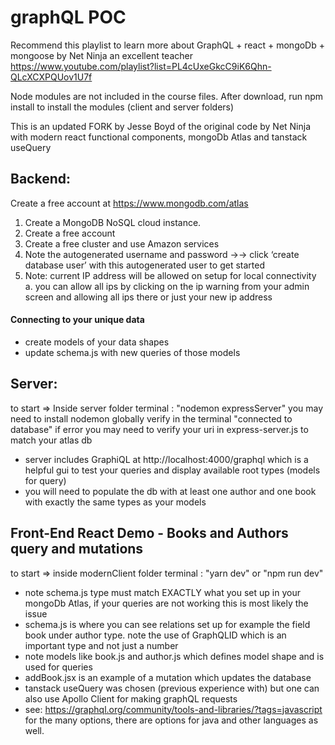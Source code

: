 # graphQL POC
Recommend this playlist to learn more about GraphQL + react + mongoDb + mongoose by Net Ninja an excellent teacher
https://www.youtube.com/playlist?list=PL4cUxeGkcC9iK6Qhn-QLcXCXPQUov1U7f

Node modules are not included in the course files. After download, run npm install to install the modules (client and server folders)

This is an updated FORK by Jesse Boyd of the original code by Net Ninja with modern react functional components, mongoDb Atlas and tanstack useQuery

## Backend: 
Create a free account at https://www.mongodb.com/atlas 

1.	Create a MongoDB NoSQL cloud instance.
2.	Create a free account
3.	Create a free cluster and use Amazon services
4.	Note the autogenerated username and password ->-> click ‘create database user’ with this autogenerated user to get started
5.	Note: current IP address will be allowed on setup for local connectivity
    a. you can allow all ips by clicking on the ip warning from your admin screen and allowing all ips there or just your new ip address

####    Connecting to your unique data
* create models of your data shapes
* update schema.js with new queries of those models


## Server:
to start => Inside server folder terminal : "nodemon expressServer"
you may need to install nodemon globally
verify in the terminal "connected to database" 
if error you may need to verify your uri in express-server.js to match your atlas db

* server includes GraphiQL at http://localhost:4000/graphql which is a helpful gui to test your queries and display available root types (models for query)
* you will need to populate the db with at least one author and one book with exactly the same types as your models

## Front-End React Demo - Books and Authors query and mutations
to start => inside modernClient folder terminal : "yarn dev" or "npm run dev"

* note schema.js type must match EXACTLY what you set up in your mongoDb Atlas, if your queries are not working this is most likely the issue
* schema.js is where you can see relations set up for example the field book under author type.  note the use of GraphQLID which is an important type and not just a number
* note models like book.js and author.js which defines model shape and is used for queries
* addBook.jsx is an example of a mutation which updates the database
* tanstack useQuery was chosen (previous experience with) but one can also use Apollo Client for making graphQL requests
*    see: https://graphql.org/community/tools-and-libraries/?tags=javascript for the many options, there are options for java and other languages as well.



